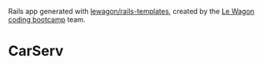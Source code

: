 Rails app generated with [lewagon/rails-templates](https://github.com/lewagon/rails-templates), created by the [Le Wagon coding bootcamp](https://www.lewagon.com) team.
# CarServ
